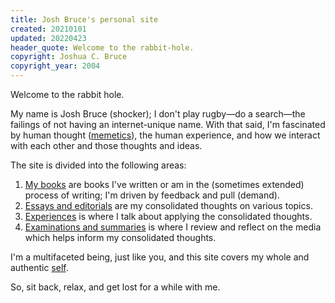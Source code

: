 ```yaml
---
title: Josh Bruce's personal site
created: 20210101
updated: 20220423
header_quote: Welcome to the rabbit-hole.
copyright: Joshua C. Bruce
copyright_year: 2004
---
```


Welcome to the rabbit hole.

My name is Josh Bruce (shocker); I don't play rugby—do a search—the failings of not having an internet-unique name. With that said, I'm fascinated by human thought ([memetics](https://en.wikipedia.org/wiki/Memetics)), the human experience, and how we interact with each other and those thoughts and ideas.

The site is divided into the following areas:

1. [My books](/books/) are books I've written or am in the (sometimes extended) process of writing; I'm driven by feedback and pull (demand).
2. [Essays and editorials](/essays-and-editorials/) are my consolidated thoughts on various topics.
3. [Experiences](/experiences/) is where I talk about applying the consolidated thoughts.
4. [Examinations and summaries](/examinations/) is where I review and reflect on the media which helps inform my consolidated thoughts.

I'm a multifaceted being, just like you, and this site covers my whole and authentic [self](/experiences/the-self/).

So, sit back, relax, and get lost for a while with me.
